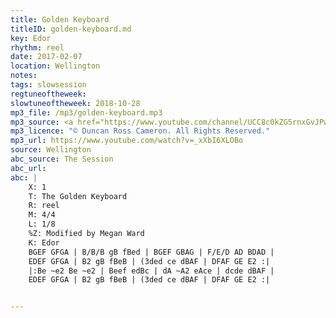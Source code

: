 ```yaml
---
title: Golden Keyboard
titleID: golden-keyboard.md
key: Edor
rhythm: reel
date: 2017-02-07
location: Wellington
notes:
tags: slowsession
regtuneoftheweek:
slowtuneoftheweek: 2018-10-28
mp3_file: /mp3/golden-keyboard.mp3
mp3_source: <a href="https://www.youtube.com/channel/UCC8c0kZG5rnxGvJPwaYvBkg">Duncan Ross Cameron</a>
mp3_licence: "© Duncan Ross Cameron. All Rights Reserved."
mp3_url: https://www.youtube.com/watch?v=_xXbI6XLOBo
source: Wellington
abc_source: The Session
abc_url:
abc: |
    X: 1
    T: The Golden Keyboard
    R: reel
    M: 4/4
    L: 1/8
    %Z: Modified by Megan Ward
    K: Edor
    BGEF GFGA | B/B/B gB fBed | BGEF GBAG | F/E/D AD BDAD |
    EDEF GFGA | B2 gB fBeB | (3ded ce dBAF | DFAF GE E2 :|
    |:Be ~e2 Be ~e2 | Beef edBc | dA ~A2 eAce | dcde dBAF |
    EDEF GFGA | B2 gB fBeB | (3ded ce dBAF | DFAF GE E2 :|


---
```

